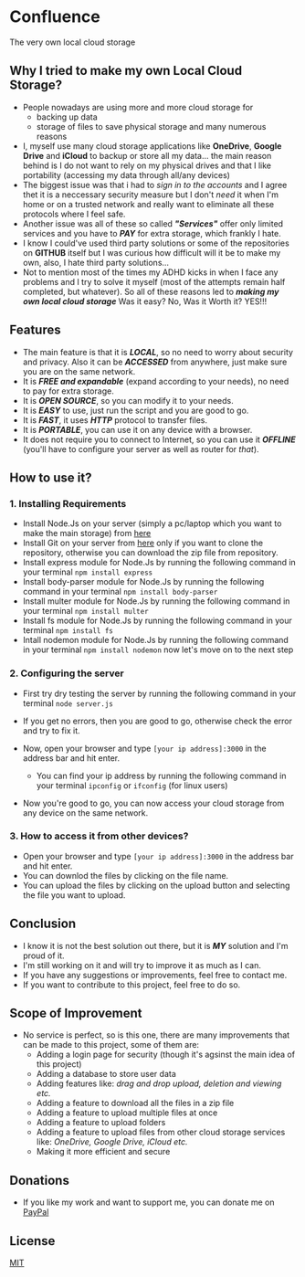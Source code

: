 # Confluence
The very own local cloud storage

## Why I tried to make my own Local Cloud Storage?

- People nowadays are using more and more cloud storage for
    - backing up data
    - storage of files to save physical storage
    and many numerous reasons
- I, myself use many cloud storage applications like **OneDrive**, **Google Drive** and **iCloud** to backup or store all my data... the main reason behind is I do not want to rely on my physical drives and that I like portability (accessing my data through all/any devices)
- The biggest issue was that i had to *sign in to the accounts* and I agree thet it is a neccessary security measure but I don't *need* it when I'm home or on a trusted network and really want to eliminate all these protocols where I feel safe.
- Another issue was all of these so called ***"Services"*** offer only limited services and you have to ***PAY*** for extra storage, which frankly I hate.
- I know I could've used third party solutions or some of the repositories on **GITHUB** itself but I was curious how difficult will it be to make my own, also, I hate third party solutions...
- Not to mention most of the times my ADHD kicks in when I face any problems and I try to solve it myself (most of the attempts remain half completed, but whatever).
So all of these reasons led to ***making my own local cloud storage***
Was it easy? No, Was it Worth it? YES!!!

## Features

- The main feature is that it is ***LOCAL***, so no need to worry about security and privacy. Also it can be ***ACCESSED*** from anywhere, just make sure you are on the same network.
- It is ***FREE and expandable*** (expand according to your needs), no need to pay for extra storage.
- It is ***OPEN SOURCE***, so you can modify it to your needs.
- It is ***EASY*** to use, just run the script and you are good to go.
- It is ***FAST***, it uses ***HTTP*** protocol to transfer files.
- It is ***PORTABLE***, you can use it on any device with a browser.
- It does not require you to connect to Internet, so you can use it ***OFFLINE*** (you'll have to configure your server as well as router for *that*).

## How to use it?

### 1. Installing Requirements
- Install Node.Js on your server (simply a pc/laptop which you want to make the main storage) from [here](https://nodejs.org/en/download/)
- Install Git on your server from [here](https://git-scm.com/downloads) only if you want to clone the repository, otherwise you can download the zip file from  repository.
- Install express module for Node.Js by running the following command in your terminal
```npm install express```
- Install body-parser module for Node.Js by running the following command in your terminal
```npm install body-parser```
- Install multer module for Node.Js by running the following command in your terminal
```npm install multer```
- Install fs module for Node.Js by running the following command in your terminal
```npm install fs```
- Intall nodemon module for Node.Js by running the following command in your terminal
```npm install nodemon```
now let's move on to the next step
### 2. Configuring the server
- First try dry testing the server by running the following command in your terminal
```node server.js```
- If you get no errors, then you are good to go, otherwise check the error and try to fix it.
- Now, open your browser and type ```[your ip address]:3000``` in the address bar and hit enter.
    - You can find your ip address by running the following command in your terminal
    ```ipconfig``` or ```ifconfig``` (for linux users)

- Now you're good to go, you can now access your cloud storage from any device on the same network.
### 3. How to access it from other devices?
- Open your browser and type ```[your ip address]:3000``` in the address bar and hit enter.
- You can downlod the files by clicking on the file name.
- You can upload the files by clicking on the upload button and selecting the file you want to upload.
## Conclusion
- I know it is not the best solution out there, but it is ***MY*** solution and I'm proud of it.
- I'm still working on it and will try to improve it as much as I can.
- If you have any suggestions or improvements, feel free to contact me.
- If you want to contribute to this project, feel free to do so.

## Scope of Improvement
- No service is perfect, so is this one, there are many improvements that can be made to this project, some of them are:
    - Adding a login page for security (though it's agsinst the main idea of this project)
    - Adding a database to store user data
    - Adding features like: *drag and drop upload, deletion and viewing etc.*
    - Adding a feature to download all the files in a zip file
    - Adding a feature to upload multiple files at once
    - Adding a feature to upload folders
    - Adding a feature to upload files from other cloud storage services like: *OneDrive, Google Drive, iCloud etc.*
    - Making it more efficient and secure

## Donations
- If you like my work and want to support me, you can donate me on [PayPal]()

## License
[MIT](https://choosealicense.com/licenses/mit/)
